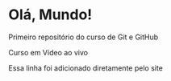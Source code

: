 # Olá, Mundo!
Primeiro repositório do curso de Git e GitHub

Curso em Vídeo ao vivo

Essa linha foi adicionado diretamente pelo site
